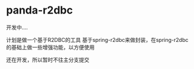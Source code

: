 # panda-r2dbc
开发中....

计划是做一个基于R2DBC的工具
基于spring-r2dbc来做封装，在spring-r2dbc的基础上做一些增强功能，以方便使用

还在开发，所以暂时不往主分支提交
